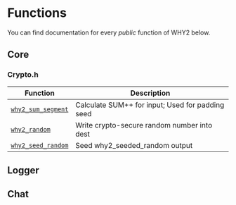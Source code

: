 <!--
This is part of WHY2
Copyright (C) 2022 Václav Šmejkal

This program is free software: you can redistribute it and/or modify
it under the terms of the GNU General Public License as published by
the Free Software Foundation, either version 3 of the License, or
(at your option) any later version.

This program is distributed in the hope that it will be useful,
but WITHOUT ANY WARRANTY; without even the implied warranty of
MERCHANTABILITY or FITNESS FOR A PARTICULAR PURPOSE.  See the
GNU General Public License for more details.

You should have received a copy of the GNU General Public License
along with this program.  If not, see <https://www.gnu.org/licenses/>.
-->

# Functions

You can find documentation for every *public* function of WHY2 below.

## Core

### Crypto.h

| Function                                                | Description                                      |
| ------------------------------------------------------- | ------------------------------------------------ |
| [`why2_sum_segment`](./core/crypto/why2_sum_segment.md) | Calculate SUM++ for input; Used for padding seed |
| [`why2_random`](./core/crypto/why2_random.md)           | Write crypto-secure random number into dest      |
| [`why2_seed_random`](./core/crypto/why2_seed_random.md) | Seed why2_seeded_random output                   |

## Logger

## Chat